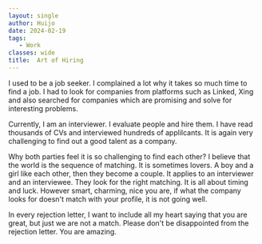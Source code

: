```yaml
---
layout: single
author: Huijo
date: 2024-02-19
tags:
   - Work
classes: wide
title:  Art of Hiring
---
```


I used to be a job seeker.
I complained a lot why it takes so much time to find a job.
I had to look for companies from platforms such as Linked, Xing and also searched for companies which are promising and solve for interesting problems.

Currently, I am an interviewer. I evaluate people and hire them. I have read thousands of CVs and interviewed hundreds of applilcants.
It is again very challenging to find out a good talent as a company.

Why both parties feel it is so challenging to find each other?
I believe that the world is the sequence of matching.
It is sometimes lovers. A boy and a girl like each other, then they become a couple.
It applies to an interviewer and an interviewee. They look for the right matching.
It is all about timing and luck.
However smart, charming, nice you are, if what the company looks for doesn't match with your profile, it is not going well.

In every rejection letter, I want to include all my heart saying that you are great, but just we are not a match.
Please don't be disappointed from the rejection letter. You are amazing.